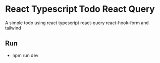 # React Typescript Todo React Query

A simple todo using react typescript react-query react-hook-form and tailwind

## Run

- npm run dev
